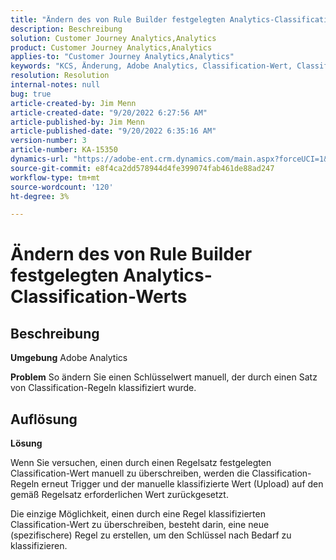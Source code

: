 ```yaml
---
title: "Ändern des von Rule Builder festgelegten Analytics-Classification-Werts"
description: Beschreibung
solution: Customer Journey Analytics,Analytics
product: Customer Journey Analytics,Analytics
applies-to: "Customer Journey Analytics,Analytics"
keywords: "KCS, Änderung, Adobe Analytics, Classification-Wert, Classification Rule Builder, manueller Classification-Datei-Upload"
resolution: Resolution
internal-notes: null
bug: true
article-created-by: Jim Menn
article-created-date: "9/20/2022 6:27:56 AM"
article-published-by: Jim Menn
article-published-date: "9/20/2022 6:35:16 AM"
version-number: 3
article-number: KA-15350
dynamics-url: "https://adobe-ent.crm.dynamics.com/main.aspx?forceUCI=1&pagetype=entityrecord&etn=knowledgearticle&id=9752335a-ad38-ed11-9db1-0022480866ad"
source-git-commit: e8f4ca2dd578944d4fe399074fab461de88ad247
workflow-type: tm+mt
source-wordcount: '120'
ht-degree: 3%

---
```


# Ändern des von Rule Builder festgelegten Analytics-Classification-Werts

## Beschreibung


<b>Umgebung</b>
Adobe Analytics

<b>Problem</b>
So ändern Sie einen Schlüsselwert manuell, der durch einen Satz von Classification-Regeln klassifiziert wurde.


## Auflösung


<b>Lösung</b>

Wenn Sie versuchen, einen durch einen Regelsatz festgelegten Classification-Wert manuell zu überschreiben, werden die Classification-Regeln erneut Trigger und der manuelle klassifizierte Wert (Upload) auf den gemäß Regelsatz erforderlichen Wert zurückgesetzt.

Die einzige Möglichkeit, einen durch eine Regel klassifizierten Classification-Wert zu überschreiben, besteht darin, eine neue (spezifischere) Regel zu erstellen, um den Schlüssel nach Bedarf zu klassifizieren.
